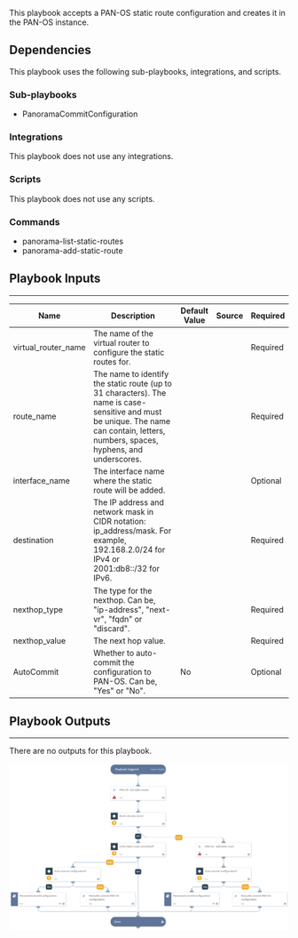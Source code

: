 This playbook accepts a PAN-OS static route configuration and creates it in the PAN-OS instance.

## Dependencies
This playbook uses the following sub-playbooks, integrations, and scripts.

### Sub-playbooks
* PanoramaCommitConfiguration

### Integrations
This playbook does not use any integrations.

### Scripts
This playbook does not use any scripts.

### Commands
* panorama-list-static-routes
* panorama-add-static-route

## Playbook Inputs
---

| **Name** | **Description** | **Default Value** | **Source** | **Required** |
| --- | --- | --- | --- | --- |
| virtual_router_name | The name of the virtual router to configure the static routes for. |  |  | Required |
| route_name | The name to identify the static route (up to 31 characters). The name is case-sensitive and must be unique. The name can contain, letters, numbers, spaces, hyphens, and underscores. |  |  | Required |
| interface_name | The interface name where the static route will be added. |  |  | Optional |
| destination | The IP address and network mask in CIDR notation: ip_address/mask. For example, 192.168.2.0/24 for IPv4 or 2001:db8::/32 for IPv6. |  |  | Required |
| nexthop_type | The type for the nexthop. Can be, "ip-address", "next-vr", "fqdn" or "discard". |  |  | Required |
| nexthop_value | The next hop value. |  |  | Required |
| AutoCommit | Whether to auto-commit the configuration to PAN-OS. Can be, "Yes" or "No". | No |  | Optional |

## Playbook Outputs
---
There are no outputs for this playbook.

![PAN-OS_Add_Static_Routes](https://github.com/ElazarK/content-docs/blob/master/images/playbooks/PAN-OS_Add_Static_Routes.png)
